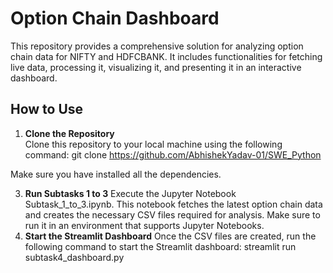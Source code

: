 # Option Chain Dashboard

This repository provides a comprehensive solution for analyzing option chain data for NIFTY and HDFCBANK. It includes functionalities for fetching live data, processing it, visualizing it, and presenting it in an interactive dashboard.

## How to Use

1. **Clone the Repository**  
   Clone this repository to your local machine using the following command:
   git clone https://github.com/AbhishekYadav-01/SWE_Python
   
Make sure you have installed all the dependencies.

3. **Run Subtasks 1 to 3**
Execute the Jupyter Notebook Subtask_1_to_3.ipynb. This notebook fetches the latest option chain data and creates the necessary CSV files required for analysis. Make sure to run it in an environment that supports Jupyter Notebooks.
5. **Start the Streamlit Dashboard**
Once the CSV files are created, run the following command to start the Streamlit dashboard:
streamlit run subtask4_dashboard.py
